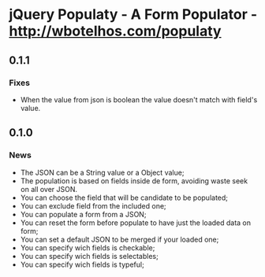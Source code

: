 # jQuery Populaty - A Form Populator - http://wbotelhos.com/populaty

## 0.1.1

### Fixes

+ When the value from json is boolean the value doesn't match with field's value.

## 0.1.0

### News

+ The JSON can be a String value or a Object value;
+ The population is based on fields inside de form, avoiding waste seek on all over JSON.
+ You can choose the field that will be candidate to be populated;
+ You can exclude field from the included one;
+ You can populate a form from a JSON;
+ You can reset the form before populate to have just the loaded data on form;
+ You can set a default JSON to be merged if your loaded one;
+ You can specify wich fields is checkable;
+ You can specify wich fields is selectables;
+ You can specify wich fields is typeful;
